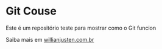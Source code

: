 # Git Couse

Este é um repositório teste para mostrar como o Git funcion

Saiba mais em [willianjusten.com.br](https://willianjusten.com.br) 

